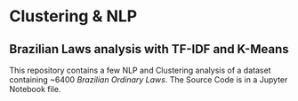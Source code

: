 # Clustering & NLP
## Brazilian Laws analysis with TF-IDF and K-Means

This repository contains a few NLP and Clustering analysis of a dataset containing ~6400 _Brazilian Ordinary Laws_.
The Source Code is in a Jupyter Notebook file.

